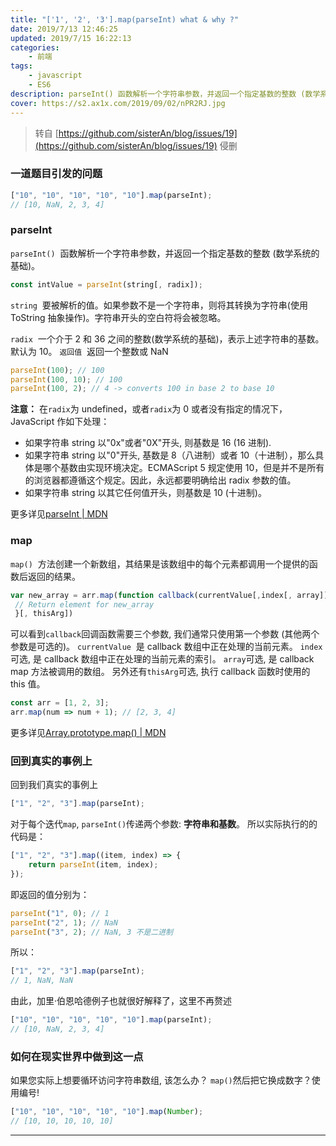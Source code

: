 ```yaml
---
title: "['1', '2', '3'].map(parseInt) what & why ?"
date: 2019/7/13 12:46:25
updated: 2019/7/15 16:22:13
categories:
    - 前端
tags:
    - javascript
    - ES6
description: parseInt() 函数解析一个字符串参数，并返回一个指定基数的整数 (数学系统的基础)。
cover: https://s2.ax1x.com/2019/09/02/nPR2RJ.jpg
---
```


> 转自 [https://github.com/sisterAn/blog/issues/19](https://github.com/sisterAn/blog/issues/19) 侵删

### 一道题目引发的问题

```javascript
["10", "10", "10", "10", "10"].map(parseInt);
// [10, NaN, 2, 3, 4]
```

### parseInt

`parseInt()`  函数解析一个字符串参数，并返回一个指定基数的整数 (数学系统的基础)。

```javascript
const intValue = parseInt(string[, radix]);
```

`string`  要被解析的值。如果参数不是一个字符串，则将其转换为字符串(使用 ToString 抽象操作)。字符串开头的空白符将会被忽略。

`radix`  一个介于 2 和 36 之间的整数(数学系统的基础)，表示上述字符串的基数。默认为 10。
`返回值`  返回一个整数或 NaN

```javascript
parseInt(100); // 100
parseInt(100, 10); // 100
parseInt(100, 2); // 4 -> converts 100 in base 2 to base 10
```

**注意：**
在`radix`为 undefined，或者`radix`为 0 或者没有指定的情况下，JavaScript 作如下处理：

-   如果字符串 string 以"0x"或者"0X"开头, 则基数是 16 (16 进制).
-   如果字符串 string 以"0"开头, 基数是 8（八进制）或者 10（十进制），那么具体是哪个基数由实现环境决定。ECMAScript 5 规定使用 10，但是并不是所有的浏览器都遵循这个规定。因此，永远都要明确给出 radix 参数的值。
-   如果字符串 string 以其它任何值开头，则基数是 10 (十进制)。

更多详见[parseInt | MDN](https://developer.mozilla.org/zh-CN/docs/Web/JavaScript/Reference/Global_Objects/parseInt)

### map

`map()`  方法创建一个新数组，其结果是该数组中的每个元素都调用一个提供的函数后返回的结果。

```javascript
var new_array = arr.map(function callback(currentValue[,index[, array]]) {
 // Return element for new_array
 }[, thisArg])
```

可以看到`callback`回调函数需要三个参数, 我们通常只使用第一个参数 (其他两个参数是可选的)。
`currentValue`  是 callback 数组中正在处理的当前元素。
`index`可选, 是 callback 数组中正在处理的当前元素的索引。
`array`可选, 是 callback map 方法被调用的数组。
另外还有`thisArg`可选, 执行 callback 函数时使用的 this 值。

```javascript
const arr = [1, 2, 3];
arr.map(num => num + 1); // [2, 3, 4]
```

更多详见[Array.prototype.map() | MDN](https://developer.mozilla.org/zh-CN/docs/Web/JavaScript/Reference/Global_Objects/Array/map)

### 回到真实的事例上

回到我们真实的事例上

```javascript
["1", "2", "3"].map(parseInt);
```

对于每个迭代`map`, `parseInt()`传递两个参数: **字符串和基数**。
所以实际执行的的代码是：

```javascript
["1", "2", "3"].map((item, index) => {
    return parseInt(item, index);
});
```

即返回的值分别为：

```javascript
parseInt("1", 0); // 1
parseInt("2", 1); // NaN
parseInt("3", 2); // NaN, 3 不是二进制
```

所以：

```javascript
["1", "2", "3"].map(parseInt);
// 1, NaN, NaN
```

由此，加里·伯恩哈德例子也就很好解释了，这里不再赘述

```javascript
["10", "10", "10", "10", "10"].map(parseInt);
// [10, NaN, 2, 3, 4]
```

### 如何在现实世界中做到这一点

如果您实际上想要循环访问字符串数组, 该怎么办？ `map()`然后把它换成数字？使用编号!

```javascript
["10", "10", "10", "10", "10"].map(Number);
// [10, 10, 10, 10, 10]
```

---
